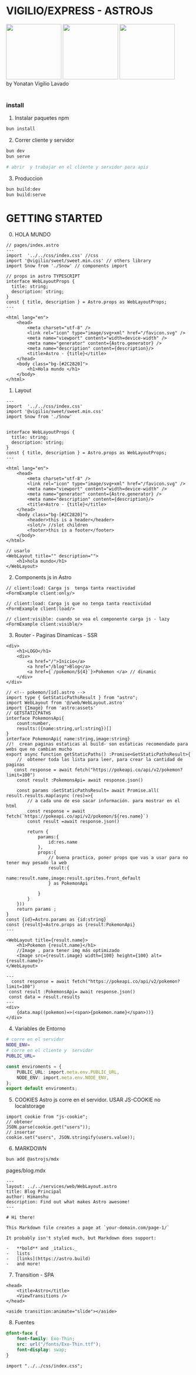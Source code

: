 # VIGILIO/EXPRESS - ASTROJS

<img src="./public/images/logo.png" width="150">
<img src="https://user-images.githubusercontent.com/709451/182802334-d9c42afe-f35d-4a7b-86ea-9985f73f20c3.png" width="150">
<img src="./public/images/astro.webp" width="150">
<br>
by Yonatan Vigilio Lavado
<br><br>

### install

1. Instalar paquetes npm

```bash
bun install
```

2. Correr cliente y servidor

```bash
bun dev
bun serve

# abrir  y trabajar en el cliente y servidor para apis
```

3. Produccion

```bash
bun build:dev
bun build:serve
```

# GETTING STARTED

0. HOLA MUNDO

```tsx
// pages/index.astro
---
import  '../../css/index.css' //css
import '@vigilio/sweet/sweet.min.css' // others library
import Snow from './Snow' // components import

// props in astro TYPESCRIPT
interface WebLayoutProps {
  title: string;
  description: string;
}
const { title, description } = Astro.props as WebLayoutProps;
---

<html lang="en">
	<head>
		<meta charset="utf-8" />
		<link rel="icon" type="image/svg+xml" href="/favicon.svg" />
		<meta name="viewport" content="width=device-width" />
		<meta name="generator" content={Astro.generator} />
        <meta name="description" content={description}/>
		<title>Astro - {title}</title>
	</head>
	<body class="bg-[#2C2820]">
	    <h1>Hola mundo </h1>
	</body>
</html>
```

1. Layout

<!-- components/WebLayout.astro -->

```tsx
---
import  '../../css/index.css'
import '@vigilio/sweet/sweet.min.css'
import Snow from './Snow'


interface WebLayoutProps {
  title: string;
  description: string;
}
const { title, description } = Astro.props as WebLayoutProps;
---

<html lang="en">
	<head>
		<meta charset="utf-8" />
		<link rel="icon" type="image/svg+xml" href="/favicon.svg" />
		<meta name="viewport" content="width=device-width" />
		<meta name="generator" content={Astro.generator} />
        <meta name="description" content={description}/>
		<title>Astro - {title}</title>
	</head>
	<body class="bg-[#2C2820]">
        <header>this is a header</header>
		<slot/> //slot children
        <footer>this is a footer</footer>
	</body>
</html>

// usarlo
<WebLayout title="" description="">
	<h1>hola mundo</h1>
</WebLayout>
```

2. Components js in Astro
 <!-- https://docs.astro.build/es/guides/framework-components/ -->

```tsx
// client:load: Carga js  tenga tanta reactividad
<FormExample client:only/>

// client:load: Carga js que no tenga tanta reactividad
<FormExample client:load/>

// client:visible: cuando se vea el componente carga js - lazy
<FormExample client:visible/>

```

3. Router - Paginas Dinamicas - SSR
 <!-- https://docs.astro.build/es/guides/routing/ -->

```tsx
<div>
    <h1>LOGO</h1>
    <div>
        <a href="/">Inicio</a>
        <a href="/blog">Blog</a>
        <a href={`/pokemon/${4}`}>Pokemon </a> // dinamic
    </div>
</div>
```

```tsx
// <!-- pokemon/[id].astro -->
import type { GetStaticPathsResult } from "astro";
import WebLayout from '@/web/WebLayout.astro'
import {Image} from 'astro:assets'
// GETSTATICPATHS
interface PokemonsApi{
    count:number,
    results:({name:string,url:string})[]
}
interface PokemonApi{ name:string,image:string}
//!  crean paginas estaticas al build- son estaticas recomendado para webs que no cambian mucho
export async function getStaticPaths() :Promise<GetStaticPathsResult>{
	//  obtener toda las lista para leer, para crear la cantidad de paginas
   const response = await fetch("https://pokeapi.co/api/v2/pokemon?limit=100")
    const result :PokemonsApi= await response.json()

    const params :GetStaticPathsResult= await Promise.all( result.results.map(async (res)=>{
		// a cada uno de eso sacar información. para mostrar en el html
        const response = await fetch(`https://pokeapi.co/api/v2/pokemon/${res.name}`)
        const result =await response.json()

        return {
            params:{
                id:res.name
            },
            props:{
                // buena practica, poner props que vas a usar para no tener muy pesado la web
                result:{
                    name:result.name,image:result.sprites.front_default
                } as PokemonApi

            }
        }
    }))
    return params ;
}
const {id}=Astro.params as {id:string}
const {result}=Astro.props as {result:PokemonApi}
---

<WebLayout title={result.name}>
    <h1>Pokemon {result.name}</h1>
	//Image , para tener img más optimizado
    <Image src={result.image} width={100} height={100} alt={result.name}>
</WebLayout>
```

<!-- SSR -->

```tsx
---
  const response = await fetch("https://pokeapi.co/api/v2/pokemon?limit=100")
 const result :PokemonsApi= await response.json()
 const data = result.results
---
<div>
	{data.map((pokemon)=>(<span>{pokemon.name}</span>))}
</div>
```

4. Variables de Entorno
 <!-- https://docs.astro.build/es/guides/environment-variables/ -->

```bash
# corre en el servidor
NODE_ENV=
# corre en el cliente y  servidor
PUBLIC_URL=
```

```ts
const enviroments = {
    PUBLIC_URL: import.meta.env.PUBLIC_URL,
    NODE_ENV: import.meta.env.NODE_ENV,
};
export default enviroments;
```

5. COOKIES
   Astro js corre en el servidor. USAR JS-COOKIE no localstorage

```tsx
import cookie from "js-cookie";
// obtener
JSON.parse(cookie.get("users"));
// insertar
cookie.set("users", JSON.stringify(users.value));
```

6. MARKDOWN

```bash
bun add @astrojs/mdx
```

pages/blog.mdx

<!-- https://docs.astro.build/en/guides/markdown-content/ -->

```mdx
---
layout: ../../services/web/WebLayout.astro
title: Blog Principal
author: Himanshu
description: Find out what makes Astro awesome!
---

# Hi there!

This Markdown file creates a page at `your-domain.com/page-1/`

It probably isn't styled much, but Markdown does support:

-   **bold** and _italics._
-   lists
-   [links](https://astro.build)
-   and more!
```

7. Transition - SPA
 <!-- https://docs.astro.build/en/guides/view-transitions/ -->

 <!-- components/WebLayout.astro -->

```tsx
<head>
    <title>Astro</title>
    <ViewTransitions />
</head>
```

<!-- transiciones y animaciones -->

```tsx
<aside transition:animate="slide"></aside>
```

8. Fuentes
    <!-- public/fonts/Exo-thin.ttf -->
    <!-- css/index.css -->

```css
@font-face {
    font-family: Exo-Thin;
    src: url("/fonts/Exo-Thin.ttf");
    font-display: swap;
}
```

<!-- components/WebLayout.astro -->

```tsx
import "../../css/index.css";
```

